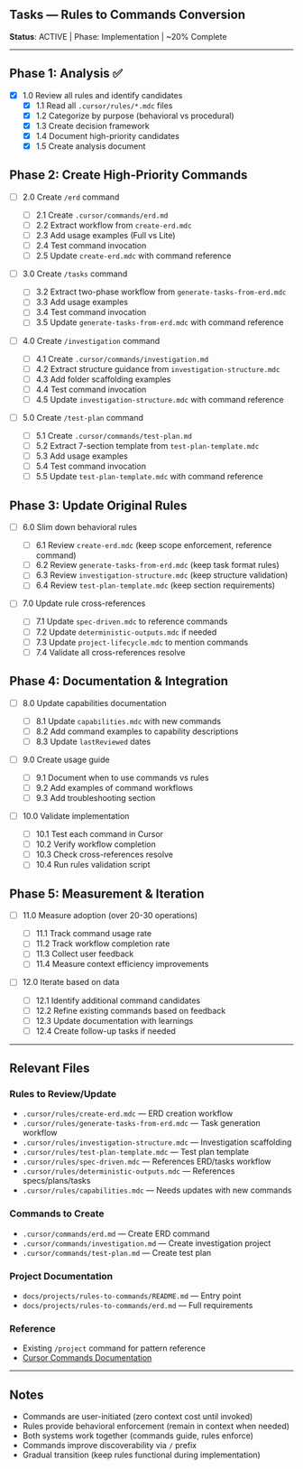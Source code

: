 ## Tasks — Rules to Commands Conversion

**Status**: ACTIVE | Phase: Implementation | ~20% Complete

---

## Phase 1: Analysis ✅

- [x] 1.0 Review all rules and identify candidates
  - [x] 1.1 Read all `.cursor/rules/*.mdc` files
  - [x] 1.2 Categorize by purpose (behavioral vs procedural)
  - [x] 1.3 Create decision framework
  - [x] 1.4 Document high-priority candidates
  - [x] 1.5 Create analysis document

## Phase 2: Create High-Priority Commands

- [ ] 2.0 Create `/erd` command

  - [ ] 2.1 Create `.cursor/commands/erd.md`
  - [ ] 2.2 Extract workflow from `create-erd.mdc`
  - [ ] 2.3 Add usage examples (Full vs Lite)
  - [ ] 2.4 Test command invocation
  - [ ] 2.5 Update `create-erd.mdc` with command reference

- [ ] 3.0 Create `/tasks` command

  - [ ] 3.2 Extract two-phase workflow from `generate-tasks-from-erd.mdc`
  - [ ] 3.3 Add usage examples
  - [ ] 3.4 Test command invocation
  - [ ] 3.5 Update `generate-tasks-from-erd.mdc` with command reference

- [ ] 4.0 Create `/investigation` command

  - [ ] 4.1 Create `.cursor/commands/investigation.md`
  - [ ] 4.2 Extract structure guidance from `investigation-structure.mdc`
  - [ ] 4.3 Add folder scaffolding examples
  - [ ] 4.4 Test command invocation
  - [ ] 4.5 Update `investigation-structure.mdc` with command reference

- [ ] 5.0 Create `/test-plan` command
  - [ ] 5.1 Create `.cursor/commands/test-plan.md`
  - [ ] 5.2 Extract 7-section template from `test-plan-template.mdc`
  - [ ] 5.3 Add usage examples
  - [ ] 5.4 Test command invocation
  - [ ] 5.5 Update `test-plan-template.mdc` with command reference

## Phase 3: Update Original Rules

- [ ] 6.0 Slim down behavioral rules

  - [ ] 6.1 Review `create-erd.mdc` (keep scope enforcement, reference command)
  - [ ] 6.2 Review `generate-tasks-from-erd.mdc` (keep task format rules)
  - [ ] 6.3 Review `investigation-structure.mdc` (keep structure validation)
  - [ ] 6.4 Review `test-plan-template.mdc` (keep section requirements)

- [ ] 7.0 Update rule cross-references
  - [ ] 7.1 Update `spec-driven.mdc` to reference commands
  - [ ] 7.2 Update `deterministic-outputs.mdc` if needed
  - [ ] 7.3 Update `project-lifecycle.mdc` to mention commands
  - [ ] 7.4 Validate all cross-references resolve

## Phase 4: Documentation & Integration

- [ ] 8.0 Update capabilities documentation

  - [ ] 8.1 Update `capabilities.mdc` with new commands
  - [ ] 8.2 Add command examples to capability descriptions
  - [ ] 8.3 Update `lastReviewed` dates

- [ ] 9.0 Create usage guide

  - [ ] 9.1 Document when to use commands vs rules
  - [ ] 9.2 Add examples of command workflows
  - [ ] 9.3 Add troubleshooting section

- [ ] 10.0 Validate implementation
  - [ ] 10.1 Test each command in Cursor
  - [ ] 10.2 Verify workflow completion
  - [ ] 10.3 Check cross-references resolve
  - [ ] 10.4 Run rules validation script

## Phase 5: Measurement & Iteration

- [ ] 11.0 Measure adoption (over 20-30 operations)

  - [ ] 11.1 Track command usage rate
  - [ ] 11.2 Track workflow completion rate
  - [ ] 11.3 Collect user feedback
  - [ ] 11.4 Measure context efficiency improvements

- [ ] 12.0 Iterate based on data
  - [ ] 12.1 Identify additional command candidates
  - [ ] 12.2 Refine existing commands based on feedback
  - [ ] 12.3 Update documentation with learnings
  - [ ] 12.4 Create follow-up tasks if needed

---

## Relevant Files

### Rules to Review/Update

- `.cursor/rules/create-erd.mdc` — ERD creation workflow
- `.cursor/rules/generate-tasks-from-erd.mdc` — Task generation workflow
- `.cursor/rules/investigation-structure.mdc` — Investigation scaffolding
- `.cursor/rules/test-plan-template.mdc` — Test plan template
- `.cursor/rules/spec-driven.mdc` — References ERD/tasks workflow
- `.cursor/rules/deterministic-outputs.mdc` — References specs/plans/tasks
- `.cursor/rules/capabilities.mdc` — Needs updates with new commands

### Commands to Create

- `.cursor/commands/erd.md` — Create ERD command
- `.cursor/commands/investigation.md` — Create investigation project
- `.cursor/commands/test-plan.md` — Create test plan

### Project Documentation

- `docs/projects/rules-to-commands/README.md` — Entry point
- `docs/projects/rules-to-commands/erd.md` — Full requirements

### Reference

- Existing `/project` command for pattern reference
- [Cursor Commands Documentation](https://cursor.com/docs/agent/chat/commands)

---

## Notes

- Commands are user-initiated (zero context cost until invoked)
- Rules provide behavioral enforcement (remain in context when needed)
- Both systems work together (commands guide, rules enforce)
- Commands improve discoverability via `/` prefix
- Gradual transition (keep rules functional during implementation)
